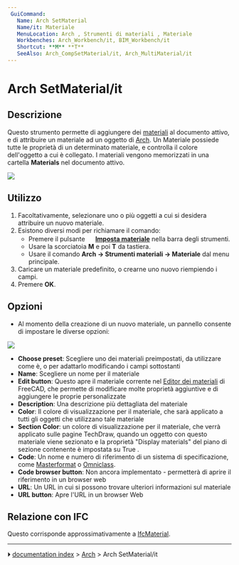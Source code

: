 ```yaml
---
 GuiCommand:
   Name: Arch SetMaterial
   Name/it: Materiale
   MenuLocation: Arch , Strumenti di materiali , Materiale
   Workbenches: Arch_Workbench/it, BIM_Workbench/it
   Shortcut: **M** **T**
   SeeAlso: Arch_CompSetMaterial/it, Arch_MultiMaterial/it
---
```


# Arch SetMaterial/it



## Descrizione

Questo strumento permette di aggiungere dei [materiali](Material/it.md) al documento attivo, e di attribuire un materiale ad un oggetto di [Arch](Arch_Workbench/it.md). Un Materiale possiede tutte le proprietà di un determinato materiale, e controlla il colore dell\'oggetto a cui è collegato. I materiali vengono memorizzati in una cartella **Materials** nel documento attivo.

![](images/Arch_materials_01.jpg )



## Utilizzo

1.  Facoltativamente, selezionare uno o più oggetti a cui si desidera attribuire un nuovo materiale.
2.  Esistono diversi modi per richiamare il comando:
    -   Premere il pulsante **<img src="images/Arch_SetMaterial.svg" width=16px> [Imposta materiale](Arch_SetMaterial/it.md)** nella barra degli strumenti.
    -   Usare la scorciatoia **M** e poi **T** da tastiera.
    -   Usare il comando **Arch → Strumenti materiali → Materiale** dal menu principale.
3.  Caricare un materiale predefinito, o crearne uno nuovo riempiendo i campi.
4.  Premere **OK**.



## Opzioni

-   Al momento della creazione di un nuovo materiale, un pannello consente di impostare le diverse opzioni:

![](images/Arch_materials_02.jpg )

-   **Choose preset**: Scegliere uno dei materiali preimpostati, da utilizzare come è, o per adattarlo modificando i campi sottostanti
-   **Name**: Scegliere un nome per il materiale
-   **Edit button**: Questo apre il materiale corrente nel [Editor dei materiali](FEM_MaterialEditor/it.md) di FreeCAD, che permette di modificare molte proprietà aggiuntive e di aggiungere le proprie personalizzate
-   **Description**: Una descrizione più dettagliata del materiale
-   **Color**: Il colore di visualizzazione per il materiale, che sarà applicato a tutti gli oggetti che utilizzano tale materiale
-   **Section Color**: un colore di visualizzazione per il materiale, che verrà applicato sulle pagine TechDraw, quando un oggetto con questo materiale viene sezionato e la proprietà \"Display materials\" del piano di sezione contenente è impostata su True .
-   **Code**: Un nome e numero di riferimento di un sistema di specificazione, come [Masterformat](https://en.wikipedia.org/wiki/MasterFormat) o [Omniclass](http://www.omniclass.org/).
-   **Code browser button**: Non ancora implementato - permetterà di aprire il riferimento in un browser web
-   **URL**: Un URL in cui si possono trovare ulteriori informazioni sul materiale
-   **URL button**: Apre l\'URL in un browser Web



## Relazione con IFC 

Questo corrisponde approssimativamente a [IfcMaterial](https://standards.buildingsmart.org/IFC/DEV/IFC4_2/FINAL/HTML/link/ifcmaterial.htm).



---
⏵ [documentation index](../README.md) > [Arch](Arch_Workbench.md) > Arch SetMaterial/it
